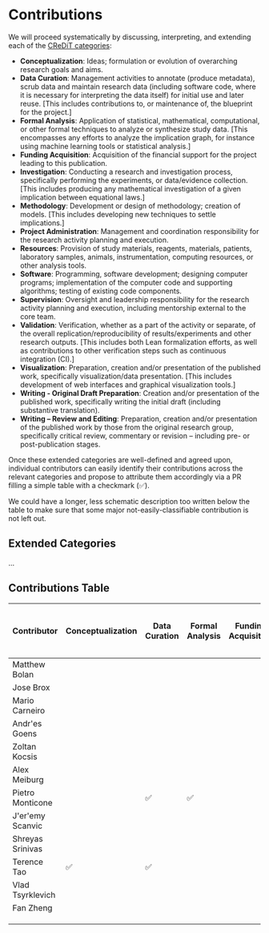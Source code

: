 # Contributions

We will proceed systematically by discussing, interpreting, and extending each of
the [CReDiT categories](https://credit.niso.org/):

- **Conceptualization**: Ideas; formulation or evolution of overarching research goals and aims.
- **Data Curation**: Management activities to annotate (produce metadata), scrub data and maintain research data (including software code, where it is necessary for interpreting the data itself) for initial use and later reuse.  [This includes contributions to, or maintenance of, the blueprint for the project.]
- **Formal Analysis**: Application of statistical, mathematical, computational, or other formal techniques to analyze or synthesize study data.  [This encompasses any efforts to analyze the implication graph, for instance using machine learning tools or statistical analysis.]
- **Funding Acquisition**: Acquisition of the financial support for the project leading to this publication.
- **Investigation**: Conducting a research and investigation process, specifically performing the experiments, or data/evidence collection. [This includes producing any mathematical investigation of a given implication between equational laws.]
- **Methodology**: Development or design of methodology; creation of models.  [This includes developing new techniques to settle implications.]
- **Project Administration**: Management and coordination responsibility for the research activity planning and execution.
- **Resources**: Provision of study materials, reagents, materials, patients, laboratory samples, animals, instrumentation, computing resources, or other analysis tools.
- **Software**: Programming, software development; designing computer programs; implementation of the computer code and supporting algorithms; testing of existing code components.
- **Supervision**: Oversight and leadership responsibility for the research activity planning and execution, including mentorship external to the core team.
- **Validation**: Verification, whether as a part of the activity or separate, of the overall replication/reproducibility of results/experiments and other research outputs.  [This includes both Lean formalization efforts, as well as contributions to other verification steps such as continuous integration (CI).]
- **Visualization**: Preparation, creation and/or presentation of the published work, specifically visualization/data presentation.  [This includes development of web interfaces and graphical visualization tools.]
- **Writing - Original Draft Preparation**: Creation and/or presentation of the published work, specifically writing the initial draft (including substantive translation).
- **Writing – Review and Editing**: Preparation, creation and/or presentation of the published work by those from the original research group, specifically critical review, commentary or revision – including pre- or post-publication stages.

Once these extended categories are well-defined and agreed upon, individual contributors can easily
identify their contributions across the relevant categories and propose to attribute them
accordingly via a PR filling a simple table with a checkmark (✅).

We could have a longer, less schematic description too written below the table to make sure that
some major not-easily-classifiable contribution is not left out.

## Extended Categories

...
## Contributions Table

| Contributor | Conceptualization | Data Curation | Formal Analysis | Funding Acquisition | Investigation | Methodology | Project Administration | Resources | Software | Supervision | Validation | Visualization | Writing - Original Draft Preparation | Writing – Review and Editing |
|-------------|-------------------|---------------|-----------------|---------------------|---------------|-------------|------------------------|-----------|----------|-------------|------------|---------------|-------------------------------------|-----------------------------|
| Matthew Bolan            |                   |               |                 |                     |               |             |                        |           |          |             |            |               |                                     |                             |
| Jose Brox            |                   |               |                 |                     |               |             |                        |           |          |             |            |               |                                     |                             |
| Mario Carneiro            |                   |               |                 |                     |               |             |                        |           |          |             |            |               |                                     |                             |
| Andr\'es Goens            |                   |               |                 |                     |               |             |                        |           |          |             |            |               |                                     |                             |
| Zoltan Kocsis            |                   |               |                 |                     |               |             |                        |           |          |             |            |               |                                     |                             |
| Alex Meiburg            |                   |               |                 |                     |               |             |                        |           |          |             |            |               |                                     |                             |
| Pietro Monticone            |                   |    ✅             |    ✅             |                     |               |             |       ✅                 |    ✅       |    ✅      |             |    ✅        |               |     ✅                                |    ✅                         |
| J\'er\'emy Scanvic            |                   |               |                 |                     |               |             |                        |           |          |             |            |               |                                     |                             |
| Shreyas Srinivas            |                   |               |                 |                     |               |             |                        |           |          |             |            |               |                                     |                             |
| Terence Tao             |   ✅                |    ✅             |                 |                     |     ✅          |    ✅         |       ✅                 |           |          |             |            |               |     ✅                                |    ✅                         |
| Vlad Tsyrklevich            |                   |               |                 |                     |               |             |                        |           |          |             |            |               |                                     |                             |
| Fan Zheng            |                   |               |                      |                   |      ✅         |       ✅          |                     |               |             |                        |           |          |             |            |               |                                     |                             |
|             |                   |               |                 |                     |               |             |                        |           |          |             |            |               |                                     |                             |
|        |                     |               |             |                        |           |          |             |            |               |                                     |                             |
|             |                   |               |                 |                     |               |             |                        |           |          |             |            |               |                                     |                             |
